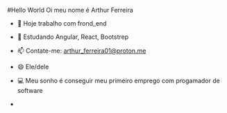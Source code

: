 #Hello World
Oi meu nome é Arthur Ferreira

- 🔭  Hoje trabalho com frond_end
- 🌱 Estudando Angular, React, Bootstrep
- 📫 Contate-me: arthur_ferreira01@proton.me
- 😄 Ele/dele
- 💻 Meu sonho é conseguir meu primeiro emprego com progamador de software

- <div>
  <a href="https://github.com/Arthurferreiradm">

</div>

